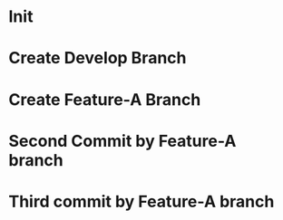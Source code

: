 # Init
# Create Develop Branch
# Create Feature-A Branch
# Second Commit by Feature-A branch
# Third commit by Feature-A branch